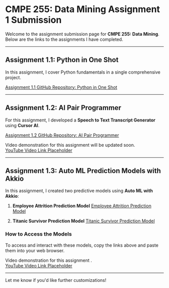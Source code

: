 # CMPE 255: Data Mining Assignment 1 Submission

Welcome to the assignment submission page for **CMPE 255: Data Mining**. Below are the links to the assignments I have completed.

---

## Assignment 1.1: Python in One Shot

In this assignment, I cover Python fundamentals in a single comprehensive project.

[Assignment 1.1 GitHub Repository: Python in One Shot](https://github.com/Praful-John2409/Python-in-one-shot.git)

---

## Assignment 1.2: AI Pair Programmer

For this assignment, I developed a **Speech to Text Transcript Generator** using **Cursor AI**.

[Assignment 1.2 GitHub Repository: AI Pair Programmer](https://github.com/Praful-John2409/Use-AI-Pair-Programmer-.git)

Video demonstration for this assignment will be updated soon.  
[YouTube Video Link Placeholder](#)

---

## Assignment 1.3: Auto ML Prediction Models with Akkio

In this assignment, I created two predictive models using **Auto ML with Akkio**:

1. **Employee Attrition Prediction Model**
   [Employee Attrition Prediction Model](https://app.akkio.com/deployments/c45c987c-b446-428e-bf19-353790e8f449)

2. **Titanic Survivor Prediction Model**
   [Titanic Survivor Prediction Model](https://app.akkio.com/deployments/138c3d6d-aec5-435e-bf1b-270c36b7f434)

### How to Access the Models

To access and interact with these models, copy the links above and paste them into your web browser.

Video demonstration for this assignment .  
[YouTube Video Link Placeholder](#)

---

Let me know if you'd like further customizations!
